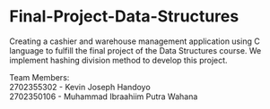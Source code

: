 # Final-Project-Data-Structures

Creating a cashier and warehouse management application using C language to fulfill the final project of the Data Structures course. We implement hashing division method to develop this project.

Team Members: <br>
2702355302 - Kevin Joseph Handoyo <br>
2702350106 - Muhammad Ibraahiim Putra Wahana <br>
